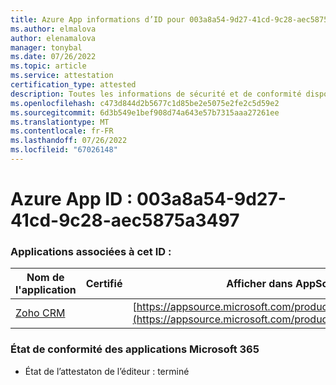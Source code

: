 ```yaml
---
title: Azure App informations d’ID pour 003a8a54-9d27-41cd-9c28-aec5875a3497
ms.author: elmalova
author: elenamalova
manager: tonybal
ms.date: 07/26/2022
ms.topic: article
ms.service: attestation
certification_type: attested
description: Toutes les informations de sécurité et de conformité disponibles pour 003a8a54-9d27-41cd-9c28-aec5875a3497.
ms.openlocfilehash: c473d844d2b5677c1d85be2e5075e2fe2c5d59e2
ms.sourcegitcommit: 6d3b549e1bef908d74a643e57b7315aaa27261ee
ms.translationtype: MT
ms.contentlocale: fr-FR
ms.lasthandoff: 07/26/2022
ms.locfileid: "67026148"
---
```

# <a name="azure-app-id-003a8a54-9d27-41cd-9c28-aec5875a3497"></a>Azure App ID : 003a8a54-9d27-41cd-9c28-aec5875a3497


### <a name="apps-associated-with-this-id"></a>Applications associées à cet ID :
| **Nom de l'application** | **Certifié** | **Afficher dans AppSource** |
|--------------|---------------|-----------------------|
| [Zoho CRM](../forward/WA104382094.md) |  | [https://appsource.microsoft.com/product/office/WA104382094](https://appsource.microsoft.com/product/office/WA104382094) |

### <a name="microsoft-365-app-compliance-status"></a>État de conformité des applications Microsoft 365
- État de l’attestaton de l’éditeur : terminé
